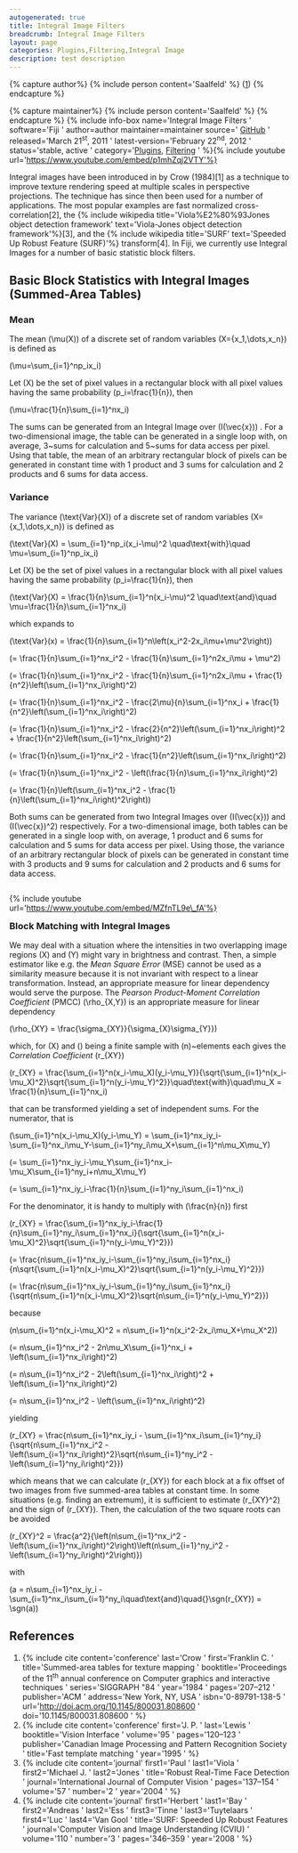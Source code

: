 ```yaml
---
autogenerated: true
title: Integral Image Filters
breadcrumb: Integral Image Filters
layout: page
categories: Plugins,Filtering,Integral Image
description: test description
---
```



{% capture author%}
{% include person content='Saalfeld' %} ([1](mailto:saalfeld@mpi-cbg.de))
{% endcapture %}

{% capture maintainer%}
{% include person content='Saalfeld' %}
{% endcapture %}
{% include info-box name='Integral Image Filters ' software='Fiji ' author=author maintainer=maintainer source=' [GitHub](https://github.com/axtimwalde/mpicbg/tree/master/mpicbg/src/main/java/mpicbg/ij/integral) ' released='March 21<sup>st</sup>, 2011 ' latest-version='February 22<sup>nd</sup>, 2012 ' status='stable, active ' category='[Plugins](_Category_Plugins "wikilink"), [Filtering](_Category_Filtering "wikilink") ' %}{% include youtube url='https://www.youtube.com/embed/p1mhZqj2VTY'%}

Integral images have been introduced in by Crow (1984)\[1\] as a technique to improve texture rendering speed at multiple scales in perspective projections. The technique has since then been used for a number of applications. The most popular examples are fast normalized cross-correlation\[2\], the {% include wikipedia title='Viola%E2%80%93Jones object detection framework' text='Viola-Jones object detection framework'%}\[3\], and the {% include wikipedia title='SURF' text='Speeded Up Robust Feature (SURF)'%} transform\[4\]. In Fiji, we currently use Integral Images for a number of basic statistic block filters.

## Basic Block Statistics with Integral Images (Summed-Area Tables)

### Mean

The mean \(\mu(X)\) of a discrete set of random variables \(X=\{x_1,\dots,x_n\}\) is defined as

\(\mu=\sum_{i=1}^np_ix_i\)

Let \(X\) be the set of pixel values in a rectangular block with all pixel values having the same probability \(p_i=\frac{1}{n}\), then

\(\mu=\frac{1}{n}\sum_{i=1}^nx_i\)

The sums can be generated from an Integral Image over \(I(\vec{x})\) . For a two-dimensional image, the table can be generated in a single loop with, on average, 3\~sums for calculation and 5\~sums for data access per pixel. Using that table, the mean of an arbitrary rectangular block of pixels can be generated in constant time with 1 product and 3 sums for calculation and 2 products and 6 sums for data access.

### Variance

The variance \(\text{Var}(X)\) of a discrete set of random variables \(X=\{x_1,\dots,x_n\}\) is defined as

\(\text{Var}(X) = \sum_{i=1}^np_i(x_i-\mu)^2 \quad\text{with}\quad \mu=\sum_{i=1}^np_ix_i\)

Let \(X\) be the set of pixel values in a rectangular block with all pixel values having the same probability \(p_i=\frac{1}{n}\), then

\(\text{Var}(X) = \frac{1}{n}\sum_{i=1}^n(x_i-\mu)^2 \quad\text{and}\quad \mu=\frac{1}{n}\sum_{i=1}^nx_i\)

which expands to

\(\text{Var}(x) = \frac{1}{n}\sum_{i=1}^n\left(x_i^2-2x_i\mu+\mu^2\right)\)

\(= \frac{1}{n}\sum_{i=1}^nx_i^2 - \frac{1}{n}\sum_{i=1}^n2x_i\mu + \mu^2\)

\(= \frac{1}{n}\sum_{i=1}^nx_i^2 - \frac{1}{n}\sum_{i=1}^n2x_i\mu + \frac{1}{n^2}\left(\sum_{i=1}^nx_i\right)^2\)

\(= \frac{1}{n}\sum_{i=1}^nx_i^2 - \frac{2\mu}{n}\sum_{i=1}^nx_i + \frac{1}{n^2}\left(\sum_{i=1}^nx_i\right)^2\)

\(= \frac{1}{n}\sum_{i=1}^nx_i^2 - \frac{2}{n^2}\left(\sum_{i=1}^nx_i\right)^2 + \frac{1}{n^2}\left(\sum_{i=1}^nx_i\right)^2\)

\(= \frac{1}{n}\sum_{i=1}^nx_i^2 - \frac{1}{n^2}\left(\sum_{i=1}^nx_i\right)^2\)

\(= \frac{1}{n}\sum_{i=1}^nx_i^2 - \left(\frac{1}{n}\sum_{i=1}^nx_i\right)^2\)

\(= \frac{1}{n}\left(\sum_{i=1}^nx_i^2 - \frac{1}{n}\left(\sum_{i=1}^nx_i\right)^2\right)\)

Both sums can be generated from two Integral Images over \(I(\vec{x})\) and \(I(\vec{x})^2\) respectively. For a two-dimensional image, both tables can be generated in a single loop with, on average, 1 product and 6 sums for calculation and 5 sums for data access per pixel. Using those, the variance of an arbitrary rectangular block of pixels can be generated in constant time with 3 products and 9 sums for calculation and 2 products and 6 sums for data access.

<div style="float: right">

{% include youtube url='https://www.youtube.com/embed/MZfnTL9e\_fA'%}

</div>

### Block Matching with Integral Images

We may deal with a situation where the intensities in two overlapping image regions \(X\) and \(Y\) might vary in brightness and contrast. Then, a simple estimator like e.g. the *Mean Square Error* (MSE) cannot be used as a similarity measure because it is not invariant with respect to a linear transformation. Instead, an appropriate measure for linear dependency would serve the purpose. The *Pearson Product-Moment Correlation Coefficient* (PMCC) \(\rho_{X,Y}\) is an appropriate measure for linear dependency

\(\rho_{XY} = \frac{\sigma_{XY}}{\sigma_{X}\sigma_{Y}}\)

which, for \(X\) and \(\) being a finite sample with \(n\)\~elements each gives the *Correlation Coefficient* \(r_{XY}\)

\(r_{XY} = \frac{\sum_{i=1}^n(x_i-\mu_X)(y_i-\mu_Y)}{\sqrt{\sum_{i=1}^n(x_i-\mu_X)^2}\sqrt{\sum_{i=1}^n(y_i-\mu_Y)^2}}\quad\text{with}\quad\mu_X = \frac{1}{n}\sum_{i=1}^nx_i\)

that can be transformed yielding a set of independent sums. For the numerator, that is

\(\sum_{i=1}^n(x_i-\mu_X)(y_i-\mu_Y) = \sum_{i=1}^nx_iy_i-\sum_{i=1}^nx_i\mu_Y-\sum_{i=1}^ny_i\mu_X+\sum_{i=1}^n\mu_X\mu_Y\)

\(= \sum_{i=1}^nx_iy_i-\mu_Y\sum_{i=1}^nx_i-\mu_X\sum_{i=1}^ny_i+n\mu_X\mu_Y\)

\(= \sum_{i=1}^nx_iy_i-\frac{1}{n}\sum_{i=1}^ny_i\sum_{i=1}^nx_i\)

For the denominator, it is handy to multiply with \(\frac{n}{n}\) first

\(r_{XY} = \frac{\sum_{i=1}^nx_iy_i-\frac{1}{n}\sum_{i=1}^ny_i\sum_{i=1}^nx_i}{\sqrt{\sum_{i=1}^n(x_i-\mu_X)^2}\sqrt{\sum_{i=1}^n(y_i-\mu_Y)^2}}\)

\(= \frac{n\sum_{i=1}^nx_iy_i-\sum_{i=1}^ny_i\sum_{i=1}^nx_i}{n\sqrt{\sum_{i=1}^n(x_i-\mu_X)^2}\sqrt{\sum_{i=1}^n(y_i-\mu_Y)^2}}\)

\(= \frac{n\sum_{i=1}^nx_iy_i-\sum_{i=1}^ny_i\sum_{i=1}^nx_i}{\sqrt{n\sum_{i=1}^n(x_i-\mu_X)^2}\sqrt{n\sum_{i=1}^n(y_i-\mu_Y)^2}}\)

because

\(n\sum_{i=1}^n(x_i-\mu_X)^2 = n\sum_{i=1}^n(x_i^2-2x_i\mu_X+\mu_X^2)\)

\(= n\sum_{i=1}^nx_i^2 - 2n\mu_X\sum_{i=1}^nx_i + \left(\sum_{i=1}^nx_i\right)^2\)

\(= n\sum_{i=1}^nx_i^2 - 2\left(\sum_{i=1}^nx_i\right)^2 + \left(\sum_{i=1}^nx_i\right)^2\)

\(= n\sum_{i=1}^nx_i^2 - \left(\sum_{i=1}^nx_i\right)^2\)

yielding

\(r_{XY} = \frac{n\sum_{i=1}^nx_iy_i - \sum_{i=1}^nx_i\sum_{i=1}^ny_i}{\sqrt{n\sum_{i=1}^nx_i^2 - \left(\sum_{i=1}^nx_i\right)^2}\sqrt{n\sum_{i=1}^ny_i^2 - \left(\sum_{i=1}^ny_i\right)^2}}\)

which means that we can calculate \(r_{XY}\) for each block at a fix offset of two images from five summed-area tables at constant time. In some situations (e.g. finding an extremum), it is sufficient to estimate \(r_{XY}^2\) and the sign of \(r_{XY}\). Then, the calculation of the two square roots can be avoided

\(r_{XY}^2 = \frac{a^2}{\left(n\sum_{i=1}^nx_i^2 - \left(\sum_{i=1}^nx_i\right)^2\right)\left(n\sum_{i=1}^ny_i^2 - \left(\sum_{i=1}^ny_i\right)^2\right)}\)

with

\(a = n\sum_{i=1}^nx_iy_i - \sum_{i=1}^nx_i\sum_{i=1}^ny_i\quad\text{and}\quad{}\sgn(r_{XY}) = \sgn(a)\)

## References

<references />

  

1.  {% include cite content='conference' last='Crow ' first='Franklin C. ' title='Summed-area tables for texture mapping ' booktitle='Proceedings of the 11<sup>th</sup> annual conference on Computer graphics and interactive techniques ' series='SIGGRAPH "84 ' year='1984 ' pages='207–212 ' publisher='ACM ' address='New York, NY, USA ' isbn='0-89791-138-5 ' url='http://doi.acm.org/10.1145/800031.808600 ' doi='10.1145/800031.808600 ' %}
2.  {% include cite content='conference' first='J. P. ' last='Lewis ' booktitle='Vision Interface ' volume='95 ' pages='120–123 ' publisher='Canadian Image Processing and Pattern Recognition Society ' title='Fast template matching ' year='1995 ' %}
3.  {% include cite content='journal' first1='Paul ' last1='Viola ' first2='Michael J. ' last2='Jones ' title='Robust Real-Time Face Detection ' journal='International Journal of Computer Vision ' pages='137–154 ' volume='57 ' number='2 ' year='2004 ' %}
4.  {% include cite content='journal' first1='Herbert ' last1='Bay ' first2='Andreas ' last2='Ess ' first3='Tinne ' last3='Tuytelaars ' first4='Luc ' last4='Van Gool ' title='SURF: Speeded Up Robust Features ' journal='Computer Vision and Image Understanding (CVIU) ' volume='110 ' number='3 ' pages='346–359 ' year='2008 ' %}
